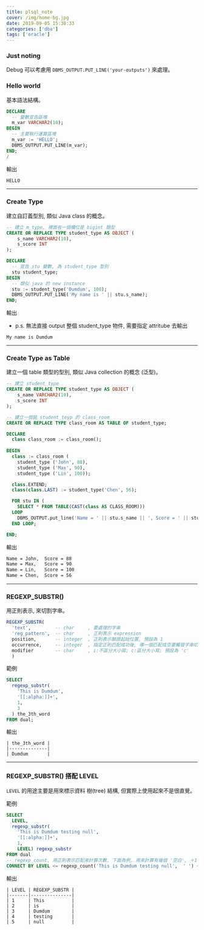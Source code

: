 ```yaml
---
title: plsql_note
cover: /img/home-bg.jpg
date: 2019-09-05 15:38:33
categories: ['dba'] 
tags: ['oracle']
---
```

### Just noting
Debug 可以考慮用 `DBMS_OUTPUT.PUT_LINE('your-outputs')` 來處理。

### Hello world
基本語法結構。
```sql
DECLARE
  -- 變數宣告區塊
  m_var VARCHAR2(10);
BEGIN
  -- 主要執行運算區塊
  m_var := 'HELLO';
  DBMS_OUTPUT.PUT_LINE(m_var);
END;
/
```

輸出
```sql
HELLO
```

---

### Create Type
建立自訂義型別, 類似 Java class 的概念。
```sql
-- 建立 m_type, 裡面有一個欄位是 bigint 類型
CREATE OR REPLACE TYPE student_type AS OBJECT (
    s_name VARCHAR2(10),
    s_score INT
);

DECLARE
  -- 宣告 stu 變數, 為 student_type 型別
  stu student_type;
BEGIN
  -- 類似 java 的 new instance
  stu := student_type('Dumdum', 100);
  DBMS_OUTPUT.PUT_LINE('My name is ' || stu.s_name);
END;
```

輸出
* p.s. 無法直接 output 整個 student_type 物件, 需要指定 attritube 去輸出

```
My name is Dumdum
```

---
### Create Type as Table
建立一個 table 類型的型別, 類似 Java collection 的概念 (泛型)。
```sql
-- 建立 student_type
CREATE OR REPLACE TYPE student_type AS OBJECT (
    s_name VARCHAR2(10),
    s_score INT
);

-- 建立一個裝 student_teyp 的 class_room
CREATE OR REPLACE TYPE class_room AS TABLE OF student_type;
```

```sql
DECLARE  
  class class_room := class_room();
	
BEGIN  
  class := class_room (  
    student_type ('John', 88),  
    student_type ('Max', 90),  
    student_type ('Lin', 100));  

  class.EXTEND;  
  class(class.LAST) := student_type('Chen', 56);  

  FOR stu IN (
    SELECT * FROM TABLE(CAST(class AS CLASS_ROOM))) 
  LOOP
    DBMS_OUTPUT.put_line('Name = ' || stu.s_name || ', Score = ' || stu.s_score);
  END LOOP;  

END;  
```

輸出
```bash
Name = John,  Score = 88
Name = Max,   Score = 90
Name = Lin,   Score = 100
Name = Chen,  Score = 56
```

---

### REGEXP_SUBSTR()
用正則表示, 來切割字串。
```sql
REGEXP_SUBSTR(
  'text',         -- char     , 要處理的字串
  'reg_pattern',  -- char     , 正則表示 expression
  position,       -- integer  , 正則表示驗證起始位置, 預設為 1
  occurrence,     -- integer  , 指定正則匹配成功後, 哪一個匹配成空要觸發字串切割, 預設為 1
  modifier        -- char     , i:不區分大小寫; c:區分大小寫; 預設為 'c' 
  )
```

範例
```sql
SELECT 
  regexp_substr(
    'This is Dumdum', 
    '[[:alpha:]]+', 
    1, 
    3
  ) the_3th_word
FROM dual;
```

輸出
```
| the_3th_word |
|--------------|
| Dumdum       |
```

---

### REGEXP_SUBSTR() 搭配 LEVEL
`LEVEL` 的用途主要是用來標示資料 樹(tree) 結構, 但實際上使用起來不是很直覺。

範例
```sql
SELECT 
  LEVEL, 
  regexp_substr(
    'This is Dumdum testing null', 
    '[[:alpha:]]+', 
    1,  
    LEVEL) regexp_substr
FROM dual
-- regexp_count, 用正則表示匹配來計算次數, 下面為例, 用來計算有幾個 '空白', ＋1 後就是實際 word 數量
CONNECT BY LEVEL <= regexp_count('This is Dumdum testing null',  ' ') + 1;
```

輸出
```
| LEVEL | REGEXP_SUBSTR |
|-------|---------------|
| 1     | This          |
| 2     | is            |
| 3     | Dumdum        |
| 4     | testing       |
| 5     | null          |
```

